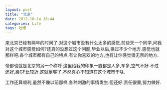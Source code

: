 ```yaml
---
layout: post
title: "北京"
date: 2012-10-14 16:44
categories: Life
tags: 吐槽
---
```


来北京已经有两年的时间了.对这个城市没有什么太多的感觉.前些天一个同学,问我对这个城市感觉如何?还真的没想过这个问题,毕业以后,换过不少个地方.感觉也就那样吧.各个城市都有自己的特点,有让你喜欢的地方,也有让你感觉很无奈的地方.

帝都也就是北京的另一个称呼.这里给我的印象一直都是人多,车多,空气不好.不过还好,离GF比较近.这就足够了.不然真心不知道在这个城市干啥.

工作还算顺利,虽然不像以前那样,各种刺激的事情发生.但还好.责任很重,努力做好.

